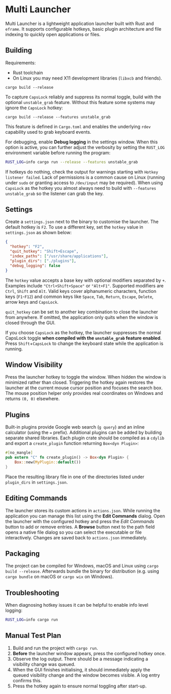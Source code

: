 # Multi Launcher

Multi Launcher is a lightweight application launcher built with Rust and `eframe`.
It supports configurable hotkeys, basic plugin architecture and file indexing to
quickly open applications or files.

## Building

Requirements:
- Rust toolchain
- On Linux you may need X11 development libraries (`libxcb` and friends).

```
cargo build --release
```

To capture `CapsLock` reliably and suppress its normal toggle, build with the
optional `unstable_grab` feature. Without this feature some systems may ignore
the `CapsLock` hotkey:

```
cargo build --release --features unstable_grab
```

This feature is defined in `Cargo.toml` and enables the underlying `rdev`
capability used to grab keyboard events.

For debugging, enable **Debug logging** in the settings window. When this
option is active, you can further adjust the verbosity by setting the
`RUST_LOG` environment variable before running the program:

```bash
RUST_LOG=info cargo run --release --features unstable_grab
```

If hotkeys do nothing, check the output for warnings starting with
`Hotkey listener failed`. Lack of permissions is a common cause on Linux
(running under `sudo` or granting access to `/dev/input` may be required).
When using `CapsLock` as the hotkey you almost always need to build with
`--features unstable_grab` so the listener can grab the key.

## Settings

Create a `settings.json` next to the binary to customise the launcher. The
default hotkey is `F2`. To use a different key, set the `hotkey` value in
`settings.json` as shown below:

```json
{
  "hotkey": "F2",
  "quit_hotkey": "Shift+Escape",
  "index_paths": ["/usr/share/applications"],
  "plugin_dirs": ["./plugins"],
  "debug_logging": false
}
```

The `hotkey` value accepts a base key with optional modifiers separated by `+`.
Examples include `"Ctrl+Shift+Space"` or `"Alt+F1"`. Supported modifiers are
`Ctrl`, `Shift` and `Alt`. Valid keys cover alphanumeric characters, function
keys (`F1`-`F12`) and common keys like `Space`, `Tab`, `Return`, `Escape`,
`Delete`, arrow keys and `CapsLock`.

`quit_hotkey` can be set to another key combination to close the launcher from
anywhere. If omitted, the application only quits when the window is closed
through the GUI.

If you choose `CapsLock` as the hotkey, the launcher suppresses the normal
CapsLock toggle **when compiled with the `unstable_grab` feature enabled**.
Press `Shift`+`CapsLock` to change the keyboard state while the application is
running.

## Window Visibility

Press the launcher hotkey to toggle the window. When hidden the window is
minimized rather than closed. Triggering the hotkey again restores the launcher
at the current mouse cursor position and focuses the search box. The mouse
position helper only provides real coordinates on Windows and returns `(0, 0)`
elsewhere.

## Plugins

Built-in plugins provide Google web search (`g query`) and an inline calculator
(using the `=` prefix). Additional plugins can be added by building separate
shared libraries. Each plugin crate should be compiled as a `cdylib` and export
a `create_plugin` function returning `Box<dyn Plugin>`:

```rust
#[no_mangle]
pub extern "C" fn create_plugin() -> Box<dyn Plugin> {
    Box::new(MyPlugin::default())
}
```

Place the resulting library file in one of the directories listed under
`plugin_dirs` in `settings.json`.

## Editing Commands

The launcher stores its custom actions in `actions.json`. While running the
application you can manage this list using the **Edit Commands** dialog. Open
the launcher with the configured hotkey and press the *Edit Commands* button to
add or remove entries. A **Browse** button next to the path field opens a native
file dialog so you can select the executable or file interactively. Changes are
saved back to `actions.json` immediately.

## Packaging

The project can be compiled for Windows, macOS and Linux using `cargo build
--release`. Afterwards bundle the binary for distribution (e.g. using `cargo
bundle` on macOS or `cargo wix` on Windows).

## Troubleshooting

When diagnosing hotkey issues it can be helpful to enable info level logging:

```bash
RUST_LOG=info cargo run
```

## Manual Test Plan

1. Build and run the project with `cargo run`.
2. **Before** the launcher window appears, press the configured hotkey once.
3. Observe the log output. There should be a message indicating a visibility
   change was queued.
4. When the GUI finishes initialising, it should immediately apply the queued
   visibility change and the window becomes visible. A log entry confirms this.
5. Press the hotkey again to ensure normal toggling after start-up.
